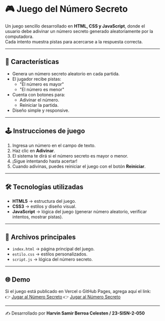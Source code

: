 # 🎮 Juego del Número Secreto

Un juego sencillo desarrollado en **HTML, CSS y JavaScript**, donde el usuario debe adivinar un número secreto generado aleatoriamente por la computadora.  
Cada intento muestra pistas para acercarse a la respuesta correcta.

---

## 🚀 Características
- Genera un número secreto aleatorio en cada partida.  
- El jugador recibe pistas:  
  - "El número es mayor"  
  - "El número es menor"  
- Cuenta con botones para:  
  - Adivinar el número.  
  - Reiniciar la partida.  
- Diseño simple y responsive.  

---

## 🕹️ Instrucciones de juego
1. Ingresa un número en el campo de texto.  
2. Haz clic en **Adivinar**.  
3. El sistema te dirá si el número secreto es mayor o menor.  
4. ¡Sigue intentando hasta acertar!  
5. Cuando adivinas, puedes reiniciar el juego con el botón **Reiniciar**.  

---

## 🛠️ Tecnologías utilizadas
- **HTML5** → estructura del juego.  
- **CSS3** → estilos y diseño visual.  
- **JavaScript** → lógica del juego (generar número aleatorio, verificar intentos, mostrar pistas).  

---

## 📂 Archivos principales
- `index.html` → página principal del juego.  
- `estilo.css` → estilos personalizados.  
- `script.js` → lógica del número secreto.  

---

## 🌐 Demo
Si el juego está publicado en Vercel o GitHub Pages, agrega aquí el link:  
👉 [Jugar al Número Secreto](https://portafolio1-git-6harvin9-numeromagico-harvin-berroas-projects.vercel.app)
👉 [Jugar al Número Secreto](https://github.com/6Harvin9/N-mero-magico.git)

---

✍️ Desarrollado por **Harvin Samir Berroa Celesten / 23-SISN-2-050**
